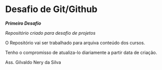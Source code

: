 # Desafio de Git/Github

___Primeiro Desafio___

*Repositório criado para desafio de projetos*

O Repositório vai ser trabalhado para arquiva conteúdo dos cursos.

Tenho o compromisso de atualiza-lo diariamente a partir data de criação.

Ass. Gilvaldo Nery da Silva
